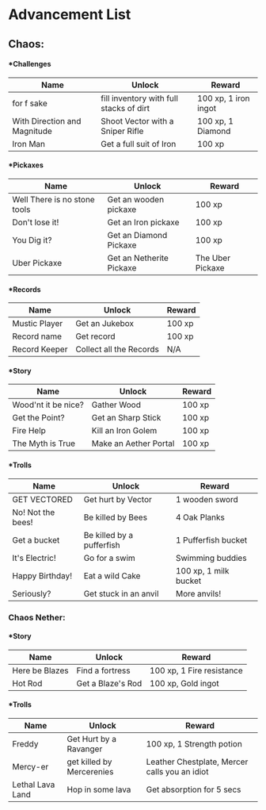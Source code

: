 # Advancement List
## Chaos:
#### *Challenges
|Name| Unlock | Reward
|--|--|--|
| for f sake | fill inventory with full stacks of dirt | 100 xp, 1 iron ingot|
|With Direction and Magnitude |Shoot Vector with a Sniper Rifle | 100 xp, 1 Diamond  |
|Iron Man |Get a full suit of Iron | 100 xp|
#### *Pickaxes
|Name| Unlock | Reward
|--|--|--|
|Well There is no stone tools| Get an wooden pickaxe| 100 xp|
|Don't lose it!| Get an Iron pickaxe| 100 xp|
|You Dig it?|Get an Diamond Pickaxe| 100 xp|
|Uber Pickaxe| Get an Netherite Pickaxe|The Uber Pickaxe|
#### *Records
|Name| Unlock | Reward
|--|--|--|
|Mustic Player | Get an Jukebox| 100 xp|
|Record name| Get record| 100 xp |
|Record Keeper| Collect all the Records| N/A|

#### *Story
|Name| Unlock | Reward
|--|--|--|
|Wood'nt it be nice?|Gather Wood| 100 xp|
|Get the Point?|Get an Sharp Stick| 100 xp |
|Fire Help|Kill an Iron Golem|100 xp|
|The Myth is True|Make an Aether Portal| 100 xp|

#### *Trolls
|Name| Unlock | Reward
|--|--|--|
|GET VECTORED| Get hurt by Vector|1 wooden sword|
|No! Not the bees!|Be killed by Bees|4 Oak Planks|
|Get a bucket|Be killed by a pufferfish|1 Pufferfish bucket|
|It's Electric!|Go for a swim|Swimming buddies|
|Happy Birthday!|Eat a wild Cake|100 xp, 1 milk bucket|
|Seriously?|Get stuck in an anvil|More anvils!|

### Chaos Nether:
#### *Story
|Name| Unlock | Reward
|--|--|--|
|Here be Blazes|Find a fortress| 100 xp, 1 Fire resistance|
|Hot Rod|Get a Blaze's Rod|100 xp, Gold ingot|
#### *Trolls
|Name| Unlock | Reward
|--|--|--|
|Freddy|Get Hurt by a Ravanger|100 xp, 1 Strength potion|
|Mercy-er|get killed by Mercerenies|Leather Chestplate, Mercer calls you an idiot|
|Lethal Lava Land|Hop in some lava|Get absorption for 5 secs |